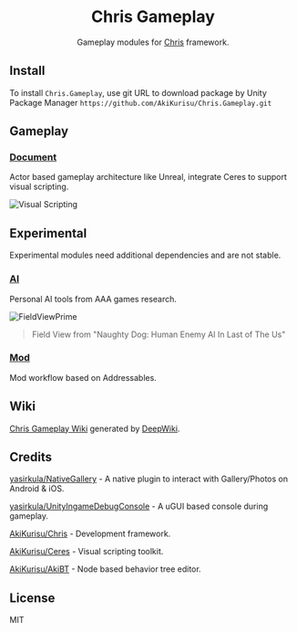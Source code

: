 <div align="center">

# Chris Gameplay

Gameplay modules for [Chris](https://github.com/AkiKurisu/Chris) framework.

</div>

## Install
To install `Chris.Gameplay`, use git URL to download package by Unity Package Manager ```https://github.com/AkiKurisu/Chris.Gameplay.git```

## Gameplay

### [Document](./Documentation~/Gameplay.md)

Actor based gameplay architecture like Unreal, integrate Ceres to support visual scripting.

![Visual Scripting](./Documentation~/Images/visual_scripting.png)

## Experimental

Experimental modules need additional dependencies and are not stable.

### [AI](./Documentation~/AI.md)

Personal AI tools from AAA games research. 

![FieldViewPrime](./Documentation~/Images/fov-prime.gif)

> Field View from "Naughty Dog: Human Enemy AI In Last of The Us"

### [Mod](./Documentation~/Mod.md) 
Mod workflow based on Addressables. 

## Wiki

[Chris Gameplay Wiki](https://deepwiki.com/AkiKurisu/Chris.Gameplay/) generated by [DeepWiki](https://deepwiki.com).

## Credits

[yasirkula/NativeGallery](https://github.com/yasirkula/UnityNativeGallery) - A native plugin to interact with Gallery/Photos on Android & iOS.

[yasirkula/UnityIngameDebugConsole](https://github.com/yasirkula/UnityIngameDebugConsole) - A uGUI based console during gameplay.

[AkiKurisu/Chris](https://github.com/AkiKurisu/Chris) - Development framework.

[AkiKurisu/Ceres](https://github.com/AkiKurisu/Ceres) - Visual scripting toolkit.

[AkiKurisu/AkiBT](https://github.com/AkiKurisu/AkiBT) - Node based behavior tree editor.

## License

MIT